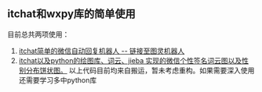 ## itchat和wxpy库的简单使用
目前总共两项使用：
1. [itchat简单的微信自动回复机器人 -- 链接至图灵机器人](./itchat_robot_simple.py)
2. [itchat以及python的绘图库、词云、jieba 实现的微信个性签名词云图以及性别分布饼状图。](./wordcloud4wechat/main.py)
以上代码目前均来自搬运，暂未考虑重构。如果需要深入使用还需要学习多中python库